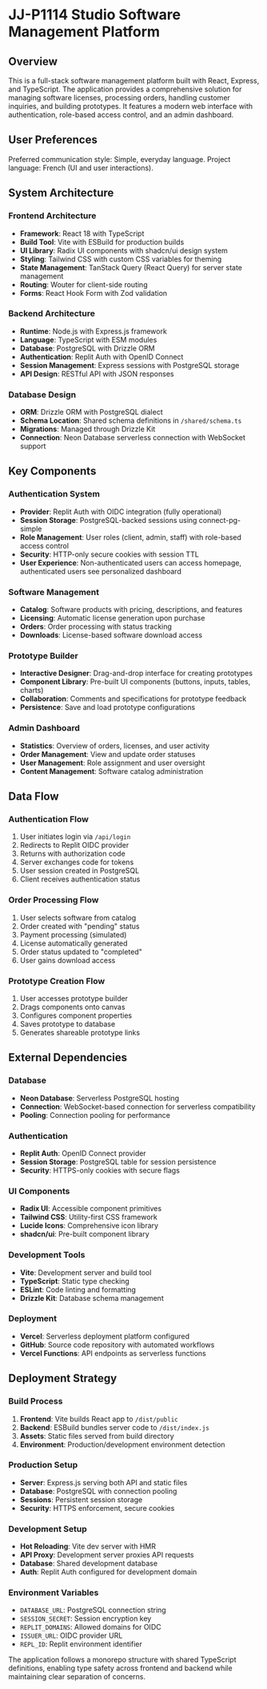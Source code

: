 # JJ-P1114 Studio Software Management Platform

## Overview

This is a full-stack software management platform built with React, Express, and TypeScript. The application provides a comprehensive solution for managing software licenses, processing orders, handling customer inquiries, and building prototypes. It features a modern web interface with authentication, role-based access control, and an admin dashboard.

## User Preferences

Preferred communication style: Simple, everyday language.
Project language: French (UI and user interactions).

## System Architecture

### Frontend Architecture
- **Framework**: React 18 with TypeScript
- **Build Tool**: Vite with ESBuild for production builds
- **UI Library**: Radix UI components with shadcn/ui design system
- **Styling**: Tailwind CSS with custom CSS variables for theming
- **State Management**: TanStack Query (React Query) for server state management
- **Routing**: Wouter for client-side routing
- **Forms**: React Hook Form with Zod validation

### Backend Architecture
- **Runtime**: Node.js with Express.js framework
- **Language**: TypeScript with ESM modules
- **Database**: PostgreSQL with Drizzle ORM
- **Authentication**: Replit Auth with OpenID Connect
- **Session Management**: Express sessions with PostgreSQL storage
- **API Design**: RESTful API with JSON responses

### Database Design
- **ORM**: Drizzle ORM with PostgreSQL dialect
- **Schema Location**: Shared schema definitions in `/shared/schema.ts`
- **Migrations**: Managed through Drizzle Kit
- **Connection**: Neon Database serverless connection with WebSocket support

## Key Components

### Authentication System
- **Provider**: Replit Auth with OIDC integration (fully operational)
- **Session Storage**: PostgreSQL-backed sessions using connect-pg-simple
- **Role Management**: User roles (client, admin, staff) with role-based access control
- **Security**: HTTP-only secure cookies with session TTL
- **User Experience**: Non-authenticated users can access homepage, authenticated users see personalized dashboard

### Software Management
- **Catalog**: Software products with pricing, descriptions, and features
- **Licensing**: Automatic license generation upon purchase
- **Orders**: Order processing with status tracking
- **Downloads**: License-based software download access

### Prototype Builder
- **Interactive Designer**: Drag-and-drop interface for creating prototypes
- **Component Library**: Pre-built UI components (buttons, inputs, tables, charts)
- **Collaboration**: Comments and specifications for prototype feedback
- **Persistence**: Save and load prototype configurations

### Admin Dashboard
- **Statistics**: Overview of orders, licenses, and user activity
- **Order Management**: View and update order statuses
- **User Management**: Role assignment and user oversight
- **Content Management**: Software catalog administration

## Data Flow

### Authentication Flow
1. User initiates login via `/api/login`
2. Redirects to Replit OIDC provider
3. Returns with authorization code
4. Server exchanges code for tokens
5. User session created in PostgreSQL
6. Client receives authentication status

### Order Processing Flow
1. User selects software from catalog
2. Order created with "pending" status
3. Payment processing (simulated)
4. License automatically generated
5. Order status updated to "completed"
6. User gains download access

### Prototype Creation Flow
1. User accesses prototype builder
2. Drags components onto canvas
3. Configures component properties
4. Saves prototype to database
5. Generates shareable prototype links

## External Dependencies

### Database
- **Neon Database**: Serverless PostgreSQL hosting
- **Connection**: WebSocket-based connection for serverless compatibility
- **Pooling**: Connection pooling for performance

### Authentication
- **Replit Auth**: OpenID Connect provider
- **Session Storage**: PostgreSQL table for session persistence
- **Security**: HTTPS-only cookies with secure flags

### UI Components
- **Radix UI**: Accessible component primitives
- **Tailwind CSS**: Utility-first CSS framework
- **Lucide Icons**: Comprehensive icon library
- **shadcn/ui**: Pre-built component library

### Development Tools
- **Vite**: Development server and build tool
- **TypeScript**: Static type checking
- **ESLint**: Code linting and formatting
- **Drizzle Kit**: Database schema management

### Deployment
- **Vercel**: Serverless deployment platform configured
- **GitHub**: Source code repository with automated workflows
- **Vercel Functions**: API endpoints as serverless functions

## Deployment Strategy

### Build Process
1. **Frontend**: Vite builds React app to `/dist/public`
2. **Backend**: ESBuild bundles server code to `/dist/index.js`
3. **Assets**: Static files served from build directory
4. **Environment**: Production/development environment detection

### Production Setup
- **Server**: Express.js serving both API and static files
- **Database**: PostgreSQL with connection pooling
- **Sessions**: Persistent session storage
- **Security**: HTTPS enforcement, secure cookies

### Development Setup
- **Hot Reloading**: Vite dev server with HMR
- **API Proxy**: Development server proxies API requests
- **Database**: Shared development database
- **Auth**: Replit Auth configured for development domain

### Environment Variables
- `DATABASE_URL`: PostgreSQL connection string
- `SESSION_SECRET`: Session encryption key
- `REPLIT_DOMAINS`: Allowed domains for OIDC
- `ISSUER_URL`: OIDC provider URL
- `REPL_ID`: Replit environment identifier

The application follows a monorepo structure with shared TypeScript definitions, enabling type safety across frontend and backend while maintaining clear separation of concerns.